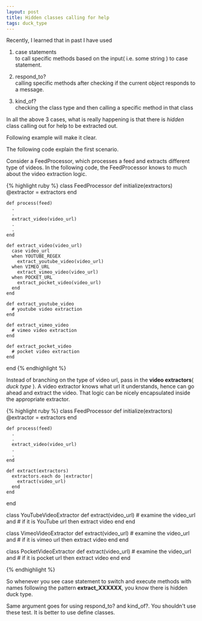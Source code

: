 ```yaml
---
layout: post
title: Hidden classes calling for help
tags: duck_type
---
```


Recently, I learned that in past I have used

1. case statements  
  to call specific methods based on the input( i.e. some string ) to case statement.

2. respond_to?  
   calling specific methods after checking if the current object responds to a message.

3. kind_of?  
   checking the class type and then calling a specific method in that class

  In all the above 3 cases, what is really happening is that there is _hidden_ class calling out for help to be extracted out.

  Following example will make it clear.

  The following code explain the first scenario.  

  Consider a FeedProcessor, which processes a feed and extracts different type of videos.
  In the following code, the FeedProcessor knows to much about the video extraction logic.

  {% highlight ruby %}
  class FeedProcessor
    def initialize(extractors)
      @extractor = extractors
    end

    def process(feed)
      .
      .
      extract_video(video_url)
      .
      .
    end

    def extract_video(video_url)
      case video_url
      when YOUTUBE_REGEX
        extract_youtube_video(video_url)
      when VIMEO_URL
        extract_vimeo_video(video_url)
      when POCKET_URL
        extract_pocket_video(video_url)
      end
    end

    def extract_youtube_video
      # youtube video extraction
    end

    def extract_vimeo_video
      # vimeo video extraction
    end

    def extract_pocket_video
      # pocket video extraction
    end
  end
  {% endhighlight %}

  Instead of branching on the type of video url, pass in the **video extractors**( _duck type_ ). A video extractor knows what url it understands, hence can go ahead and extract the video. That logic can be nicely encapsulated inside the appropriate extractor.

  {% highlight ruby %}
  class FeedProcessor
    def initialize(extractors)
      @extractor = extractors
    end

    def process(feed)
      .
      .
      extract_video(video_url)
      .
      .
    end

    def extract(extractors)
      extractors.each do |extractor|
        extract(video_url)
      end
    end
  end

  class YouTubeVideoExtractor
    def extract(video_url)
      # examine the video_url and
      # if it is YouTube url then extract video
    end
  end

  class VimeoVideoExtractor
    def extract(video_url)
      # examine the video_url and
      # if it is vimeo url then extract video
    end
  end

  class PocketVideoExtractor
    def extract(video_url)
      # examine the video_url and
      # if it is pocket url then extract video
    end
  end  

  {% endhighlight %}

  So whenever you see case statement to switch and execute methods with names following the pattern **extract_XXXXXX**, you know there is hidden duck type.

  Same argument goes for using respond\_to? and kind\_of?. You shouldn't use these test. It is better to use define classes.
